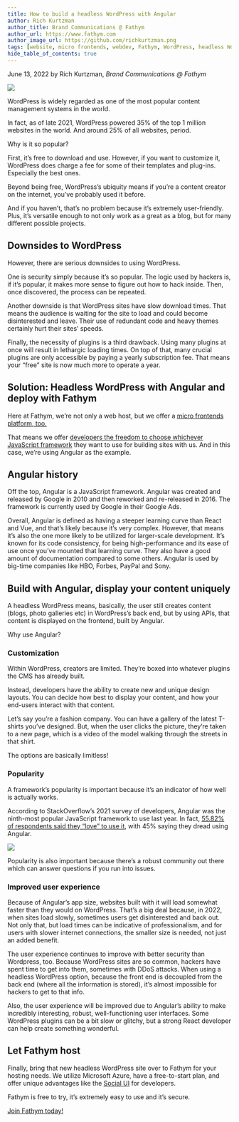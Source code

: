```yaml
---
title: How to build a headless WordPress with Angular
author: Rich Kurtzman
author_title: Brand Communications @ Fathym
author_url: https://www.fathym.com
author_image_url: https://github.com/richkurtzman.png
tags: [website, micro frontends, webdev, Fathym, WordPress, headless WordPress]
hide_table_of_contents: true
---
```


June 13, 2022 by Rich Kurtzman, _Brand Communications @ Fathym_

![](https://www.fathym.com/img/angularcomp.png) 

WordPress is widely regarded as one of the most popular content management systems in the world.  

In fact, as of late 2021, WordPress powered 35% of the top 1 million websites in the world. And around 25% of all websites, period.  

Why is it so popular?  

First, it’s free to download and use. However, if you want to customize it, WordPress does charge a fee for some of their templates and plug-ins. Especially the best ones. 

Beyond being free, WordPress’s ubiquity means if you’re a content creator on the internet, you’ve probably used it before.  

And if you haven’t, that’s no problem because it’s extremely user-friendly. Plus, it’s versatile enough to not only work as a great as a blog, but for many different possible projects.  

## Downsides to WordPress 

However, there are serious downsides to using WordPress.  

One is security simply because it’s so popular. The logic used by hackers is, if it’s popular, it makes more sense to figure out how to hack inside. Then, once discovered, the process can be repeated.  

Another downside is that WordPress sites have slow download times. That means the audience is waiting for the site to load and could become disinterested and leave. Their use of redundant code and heavy themes certainly hurt their sites’ speeds.  

Finally, the necessity of plugins is a third drawback. Using many plugins at once will result in lethargic loading times. On top of that, many crucial plugins are only accessible by paying a yearly subscription fee. That means your “free” site is now much more to operate a year.  

## Solution: Headless WordPress with Angular and deploy with Fathym 

Here at Fathym, we’re not only a web host, but we offer a [micro frontends platform, too.](https://www.fathym.com/blog/articles/2022/march/2022-03-14-a-simple-micro-frontends-explainer)  

That means we offer [developers the freedom to choose whichever JavaScript framework](https://www.fathym.com/blog/articles/2022/february/2022-02-28-angular-vs-react-vs-vue-you-choose) they want to use for building sites with us. And in this case, we’re using Angular as the example.  

## Angular history 

Off the top, Angular is a JavaScript framework. Angular was created and released by Google in 2010 and then reworked and re-released in 2016. The framework is currently used by Google in their Google Ads.   

Overall, Angular is defined as having a steeper learning curve than React and Vue, and that’s likely because it’s very complex. However, that means it’s also the one more likely to be utilized for larger-scale development. It’s known for its code consistency, for being high-performance and its ease of use once you’ve mounted that learning curve. They also have a good amount of documentation compared to some others. Angular is used by big-time companies like HBO, Forbes, PayPal and Sony. 

## Build with Angular, display your content uniquely 

A headless WordPress means, basically, the user still creates content (blogs, photo galleries etc) in WordPress’s back end, but by using APIs, that content is displayed on the frontend, built by Angular.  

Why use Angular?  

### Customization 

Within WordPress, creators are limited. They’re boxed into whatever plugins the CMS has already built.  

Instead, developers have the ability to create new and unique design layouts. You can decide how best to display your content, and how your end-users interact with that content.  

Let’s say you’re a fashion company. You can have a gallery of the latest T-shirts you’ve designed. But, when the user clicks the picture, they’re taken to a new page, which is a video of the model walking through the streets in that shirt.  

The options are basically limitless!  

### Popularity 

A framework’s popularity is important because it’s an indicator of how well is actually works.  

According to StackOverflow’s 2021 survey of developers, Angular was the ninth-most popular JavaScript framework to use last year. In fact, [55.82% of respondents said they “love” to use it](https://www.fathym.com/blog/articles/2022/april/2022-04-13-micro-frontend-popularity), with 45% saying they dread using Angular.  

![](https://www.fathym.com/img/frameworksloved.png)

Popularity is also important because there’s a robust community out there which can answer questions if you run into issues.  

### Improved user experience 

Because of Angular’s app size, websites built with it will load somewhat faster than they would on WordPress. That’s a big deal because, in 2022, when sites load slowly, sometimes users get disinterested and back out. Not only that, but load times can be indicative of professionalism, and for users with slower internet connections, the smaller size is needed, not just an added benefit. 

The user experience continues to improve with better security than Wordpress, too. Because WordPress sites are so common, hackers have spent time to get into them, sometimes with DDoS attacks. When using a headless WordPress option, because the front end is decoupled from the back end (where all the information is stored), it’s almost impossible for hackers to get to that info. 

Also, the user experience will be improved due to Angular’s ability to make incredibly interesting, robust, well-functioning user interfaces. Some WordPress plugins can be a bit slow or glitchy, but a strong React developer can help create something wonderful.  

## Let Fathym host 

Finally, bring that new headless WordPress site over to Fathym for your hosting needs. We utilize Microsoft Azure, have a free-to-start plan, and offer unique advantages like the [Social UI](https://www.fathym.com/blog/articles/2022/march/2022-03-02-introducing-fathyms-social-ui) for developers.  

Fathym is free to try, it’s extremely easy to use and it’s secure.  

[Join Fathym today!](https://www.fathym.com/dashboard) 